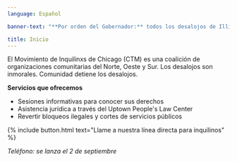 ```yaml
---
language: Español

banner-text: "**Por orden del Gobernador:** todos los desalojos de Illinois son ilegales hasta el 9/19/20"

title: Inicio
---
```


El Movimiento de Inquilinxs de Chicago (CTM) es una coalición de organizaciones comunitarias del Norte, Oeste y Sur. Los desalojos son inmorales. Comunidad detiene los desalojos.

**Servicios que ofrecemos**
- Sesiones informativas para conocer sus derechos
- Asistencia jurídica a través del Uptown People's Law Center
- Revertir bloqueos ilegales y cortes de servicios públicos

{% include button.html text="Llame a nuestra línea directa para inquilinos" %}

_Teléfono: se lanza el 2 de septiembre_
